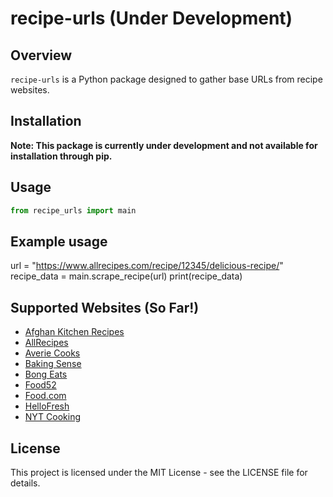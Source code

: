 # recipe-urls (Under Development)

## Overview

`recipe-urls` is a Python package designed to gather base URLs from recipe websites.

## Installation

**Note: This package is currently under development and not available for installation through pip.**

<!-- ```bash
pip install recipe-urls
``` -->

## Usage

```python
from recipe_urls import main
```

## Example usage
url = "https://www.allrecipes.com/recipe/12345/delicious-recipe/" <br/>
recipe_data = main.scrape_recipe(url)
print(recipe_data)

## Supported Websites (So Far!)

- [Afghan Kitchen Recipes](http://www.afghankitchenrecipes.com)
- [AllRecipes](https://www.allrecipes.com)
- [Averie Cooks](https://www.averiecooks.com)
- [Baking Sense](https://www.baking-sense.com)
- [Bong Eats](https://www.bongeats.com)
- [Food52](https://food52.com)
- [Food.com](https://www.food.com)
- [HelloFresh](https://www.hellofresh.com)
- [NYT Cooking](https://cooking.nytimes.com/)

## License

This project is licensed under the MIT License - see the LICENSE file for details.